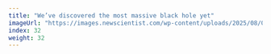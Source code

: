 ```yaml
---
title: "We’ve discovered the most massive black hole yet"
imageUrl: "https://images.newscientist.com/wp-content/uploads/2025/08/07175755/SEI_261434002.jpg?width=788"
index: 32
weight: 32
---
```

